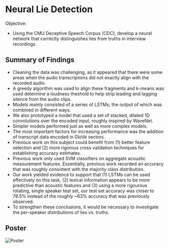 # Neural Lie Detection

Objective:

* Using the CMU Deceptive Speech Corpus (CDC),  develop a neural network that correctly distinguishes lies from truths in interview recordings.

## Summary of Findings

* Cleaning the data was challenging, as it appeared that there were some areas when the audio transcriptions did not exactly align with the recorded audio.
* A greedy algorithm was used to align these fragments and k-means was used determine a loudness theshold to help strip leading and lagging silence from the audio clips.
* Models mainly consisted of a series of LSTMs; the output of which was combined in different ways.
* We also prototyped a model that used a set of stacked, dilated 1D convolutions over the encoded input, roughly inspired by WaveNet.
* Simpler models performed just as well as more complex models.
* The most important factors for increasing performance was the addition of transcript data encoded in GloVe vectors. 
* Previous work on this subject could benefit from (1) better feature selection and (2) more rigorous cross validation techniques for establishing accuracy estimates.
* Previous work only used SVM classifiers on aggregate acoustic measurement features. Essentially, previous work recorded an accuracy that was roughly consistent with the majority class distribution.
* Our work yielded evidence to support that (1)  LSTMs can be used effectively on this task, (2) lexical information appears to be more predictive than acoustic features and (3) using a more rigourous rotating, single speaker test set, our test set accuracy was closer to 78.5% instead of the roughly ~63% accuracy that was previously observed.
* To strengthen these conclusions, it would be necessary to investigate the per-speaker distributions of lies vs. truths.

## Poster

![Poster](https://github.com/zachmaurer/lie-detector/raw/master/assets/cs224s-poster.jpg)
